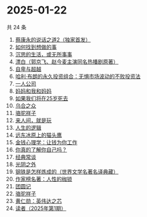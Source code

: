 # 2025-01-22

共 24 条

<!-- BEGIN WEREAD -->
<!-- 最后更新时间 2025-01-22 19:07:09 +0800 -->
1. [蔡康永的说话之道2（独家首发）](https://weread.qq.com/web/bookDetail/73e32e9056615073ed7d3fe)
1. [如何找到想做的事](https://weread.qq.com/web/bookDetail/71a32fb0813ab8de8g019cc9)
1. [沉思的生活，或无所事事](https://weread.qq.com/web/bookDetail/358329b0813ab9991g0163af)
1. [漂白（郭京飞、赵今麦主演同名热播剧原著）](https://weread.qq.com/web/bookDetail/f0332010813ab7169g0155ca)
1. [自卑与超越](https://weread.qq.com/web/bookDetail/be932230813ab9941g010d2f)
1. [哈利·布朗的永久投资组合：无惧市场波动的不败投资法](https://weread.qq.com/web/bookDetail/b7a329505de4ddb7a03fb21)
1. [一人公司](https://weread.qq.com/web/bookDetail/ea432780813ab9717g010b08)
1. [妈妈和我和妈妈](https://weread.qq.com/web/bookDetail/0ce32c80813ab9974g011e23)
1. [如果我们将在25岁死去](https://weread.qq.com/web/bookDetail/ca732b70813ab99c5g019402)
1. [乌合之众](https://weread.qq.com/web/bookDetail/d1732010813ab983cg012120)
1. [骆驼祥子](https://weread.qq.com/web/bookDetail/fd1328207268785dfd1479d)
1. [来人间，就是玩](https://weread.qq.com/web/bookDetail/a35324f0813ab9994g0118a1)
1. [人生的逻辑](https://weread.qq.com/web/bookDetail/3e232ca0813ab99aeg018082)
1. [远东冰原上的猫头鹰](https://weread.qq.com/web/bookDetail/4df32750813ab74b8g019255)
1. [金钱心理学：让钱为你工作](https://weread.qq.com/web/bookDetail/a9f327d0813ab9941g016f27)
1. [你真的了解你自己吗？](https://weread.qq.com/web/bookDetail/3c732810813ab9858g017de3)
1. [经典常谈](https://weread.qq.com/web/bookDetail/9da32a30728c5b159dade91)
1. [光阴之外](https://weread.qq.com/web/bookDetail/72e325c0727d77d472e6ff7)
1. [钢铁是怎样炼成的（世界文学名著名译典藏）](https://weread.qq.com/web/bookDetail/5f432de07183b70e5f4e453)
1. [作家榜名著：人性的枷锁](https://weread.qq.com/web/bookDetail/9c03223071ed56af9c0394e)
1. [团圆记](https://weread.qq.com/web/bookDetail/b64323c0813ab9595g0181f0)
1. [骆驼祥子](https://weread.qq.com/web/bookDetail/fba32490715d9707fba21d1)
1. [黄仁勋：英伟达之芯](https://weread.qq.com/web/bookDetail/47a32050813ab98e3g013257)
1. [读者（2025年第1期）](https://weread.qq.com/web/bookDetail/8a0321b0813ab9902g013d6f)
<!-- END WEREAD -->